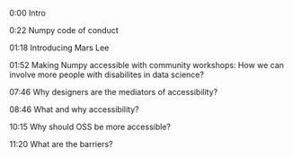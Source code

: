 0:00 Intro

0:22 Numpy code of conduct

01:18 Introducing Mars Lee

01:52 Making Numpy accessible with community workshops: How we can involve more people with disabilites in data science?

07:46 Why designers are the mediators of accessibility?

08:46 What and why accessibility?

10:15 Why should OSS be more accessible?

11:20 What are the barriers?
